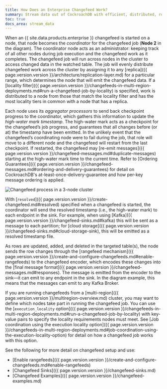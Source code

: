 ```yaml
---
title: How Does an Enterprise Changefeed Work?
summary: Stream data out of CockroachDB with efficient, distributed, row-level change subscriptions (changefeeds).
toc: true
docs_area: stream_data
---
```


When an {{ site.data.products.enterprise }} changefeed is started on a node, that node becomes the _coordinator_ for the changefeed job (**Node 2** in the diagram). The coordinator node acts as an administrator: keeping track of all other nodes during job execution and the changefeed work as it completes. The changefeed job will run across nodes in the cluster to access changed data in the watched table. The job will evenly distribute changefeed work across the cluster by assigning it to any [replica]({{ page.version.version }}/architecture/replication-layer.md) for a particular range, which determines the node that will emit the changefeed data. If a [locality filter]({{ page.version.version }}/changefeeds-in-multi-region-deployments.md#run-a-changefeed-job-by-locality) is specified, work is distributed to a node from those that match the locality filter and has the most locality tiers in common with a node that has a replica.

Each node uses its _aggregator processors_ to send back checkpoint progress to the coordinator, which gathers this information to update the _high-water mark timestamp_. The high-water mark acts as a checkpoint for the changefeed’s job progress, and guarantees that all changes before (or at) the timestamp have been emitted. In the unlikely event that the changefeed’s coordinating node were to fail during the job, that role will move to a different node and the changefeed will restart from the last checkpoint. If restarted, the changefeed may [re-emit messages]({{ page.version.version }}/changefeed-messages.md#duplicate-messages) starting at the high-water mark time to the current time. Refer to [Ordering Guarantees]({{ page.version.version }}/changefeed-messages.md#ordering-and-delivery-guarantees) for detail on CockroachDB's at-least-once-delivery-guarantee and how per-key message ordering is applied.

![Changefeed process in a 3-node cluster](/images/v24.2/changefeed-structure.png)

With [`resolved`]({{ page.version.version }}/create-changefeed.md#resolved) specified when a changefeed is started, the coordinator will send the resolved timestamp (i.e., the high-water mark) to each endpoint in the sink. For example, when using [Kafka]({{ page.version.version }}/changefeed-sinks.md#kafka) this will be sent as a message to each partition; for [cloud storage]({{ page.version.version }}/changefeed-sinks.md#cloud-storage-sink), this will be emitted as a resolved timestamp file.

As rows are updated, added, and deleted in the targeted table(s), the node sends the row changes through the [rangefeed mechanism]({{ page.version.version }}/create-and-configure-changefeeds.md#enable-rangefeeds) to the changefeed encoder, which encodes these changes into the [final message format]({{ page.version.version }}/changefeed-messages.md#responses). The message is emitted from the encoder to the sink—it can emit to any endpoint in the sink. In the diagram example, this means that the messages can emit to any Kafka Broker.

If you are running changefeeds from a [multi-region]({{ page.version.version }}/multiregion-overview.md) cluster, you may want to define which nodes take part in running the changefeed job. You can use the [`execution_locality` option]({{ page.version.version }}/changefeeds-in-multi-region-deployments.md#run-a-changefeed-job-by-locality) with key-value pairs to specify the locality requirements nodes must meet. See [Job coordination using the execution locality option]({{ page.version.version }}/changefeeds-in-multi-region-deployments.md#job-coordination-using-the-execution-locality-option) for detail on how a changefeed job works with this option.

See the following for more detail on changefeed setup and use:

- [Enable rangefeeds]({{ page.version.version }}/create-and-configure-changefeeds.md#enable-rangefeeds)
- [Changefeed Sinks]({{ page.version.version }}/changefeed-sinks.md)
- [Changefeed Examples]({{ page.version.version }}/changefeed-examples.md)